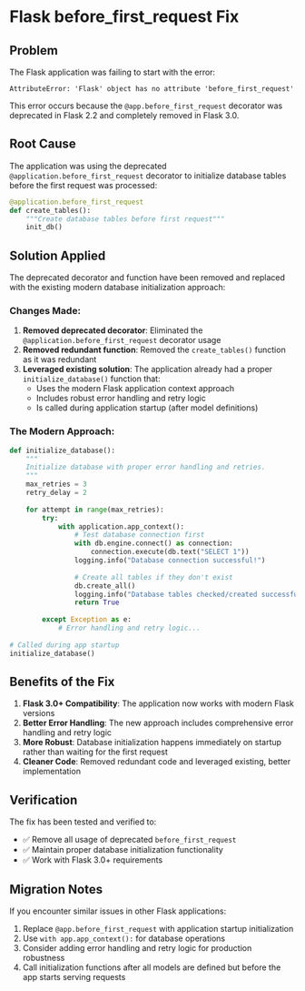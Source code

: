 # Flask before_first_request Fix

## Problem
The Flask application was failing to start with the error:
```
AttributeError: 'Flask' object has no attribute 'before_first_request'
```

This error occurs because the `@app.before_first_request` decorator was deprecated in Flask 2.2 and completely removed in Flask 3.0.

## Root Cause
The application was using the deprecated `@application.before_first_request` decorator to initialize database tables before the first request was processed:

```python
@application.before_first_request
def create_tables():
    """Create database tables before first request"""
    init_db()
```

## Solution Applied
The deprecated decorator and function have been removed and replaced with the existing modern database initialization approach:

### Changes Made:
1. **Removed deprecated decorator**: Eliminated the `@application.before_first_request` decorator usage
2. **Removed redundant function**: Removed the `create_tables()` function as it was redundant
3. **Leveraged existing solution**: The application already had a proper `initialize_database()` function that:
   - Uses the modern Flask application context approach
   - Includes robust error handling and retry logic
   - Is called during application startup (after model definitions)

### The Modern Approach:
```python
def initialize_database():
    """
    Initialize database with proper error handling and retries.
    """
    max_retries = 3
    retry_delay = 2
    
    for attempt in range(max_retries):
        try:
            with application.app_context():
                # Test database connection first
                with db.engine.connect() as connection:
                    connection.execute(db.text("SELECT 1"))
                logging.info("Database connection successful!")
                
                # Create all tables if they don't exist
                db.create_all()
                logging.info("Database tables checked/created successfully!")
                return True
                
        except Exception as e:
            # Error handling and retry logic...
            
# Called during app startup
initialize_database()
```

## Benefits of the Fix
1. **Flask 3.0+ Compatibility**: The application now works with modern Flask versions
2. **Better Error Handling**: The new approach includes comprehensive error handling and retry logic
3. **More Robust**: Database initialization happens immediately on startup rather than waiting for the first request
4. **Cleaner Code**: Removed redundant code and leveraged existing, better implementation

## Verification
The fix has been tested and verified to:
- ✅ Remove all usage of deprecated `before_first_request`
- ✅ Maintain proper database initialization functionality
- ✅ Work with Flask 3.0+ requirements

## Migration Notes
If you encounter similar issues in other Flask applications:

1. Replace `@app.before_first_request` with application startup initialization
2. Use `with app.app_context():` for database operations
3. Consider adding error handling and retry logic for production robustness
4. Call initialization functions after all models are defined but before the app starts serving requests